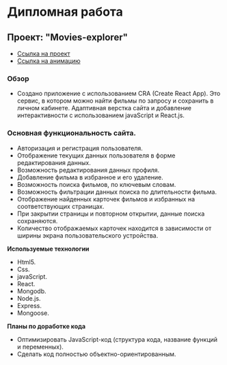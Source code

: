 # Дипломная работа
## Проект: "Movies-explorer"
* [Ссылка на проект](https://movie.frontend.nomoredomains.xyz)
* [Ссылка на анимацию](https://github.com/Meder84/Meder84/blob/main/gif/Movies_frontent.gif)

### Обзор

* Создано приложение с использованием CRA (Create React App). Это сервис, в котором можно найти фильмы по запросу и сохранить в личном кабинете. Адаптивная верстка сайта и добавление интерактивности с использованием javaScript и React.js.

### Основная функциональность сайта.

* Авторизация и регистрация пользователя.
* Отображение текущих данных пользователя в форме редактирования данных.
* Возможность редактирования данных профиля.
* Добавление фильма в избранное и его удаление.
* Возможность поиска фильмов, по ключевым словам.
* Возможность фильтрации данных поиска по длительности фильма.
* Отображение найденных карточек фильмов и избранных на соответствующих страницах.
* При закрытии страницы и повторном открытии, данные поиска сохраняются.
* Количество отображаемых карточек находится в зависимости от ширины экрана пользовательского устройства.

**Используемые технологии**

* Html5.
* Css.
* javaScript.
* React.
* Mongodb.
* Node.js.
* Express.
* Mongoose.

**Планы по доработке кода**
* Оптимизировать JavaScript-код (структура кода, название функций и переменных).
* Сделать код полностью объектно-ориентированным.
